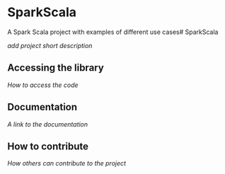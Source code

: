 # SparkScala
A Spark Scala project with examples of different use cases# SparkScala

*add project short description*

## Accessing the library

*How to access the code*

## Documentation

*A link to the documentation*

## How to contribute

*How others can contribute to the project*